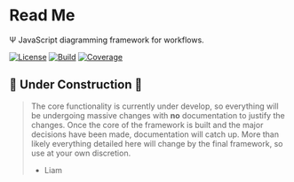 # Read Me

 Ψ JavaScript diagramming framework for workflows.

 [![License](https://img.shields.io/github/license/liamross/psiagram.svg)](https://github.com/liamross/psiagram/blob/master/LICENSE) [![Build](https://travis-ci.org/liamross/psiagram.svg?branch=master)](https://travis-ci.org/liamross/psiagram) [![Coverage](https://img.shields.io/codecov/c/github/liamross/psiagram.svg)](https://codecov.io/gh/liamross/psiagram)

## 🚧 Under Construction 🚧

> The core functionality is currently under develop, so everything will be undergoing massive changes with **no** documentation to justify the changes. Once the core of the framework is built and the major decisions have been made, documentation will catch up. More than likely everything detailed here will change by the final framework, so use at your own discretion.
>
> - Liam


